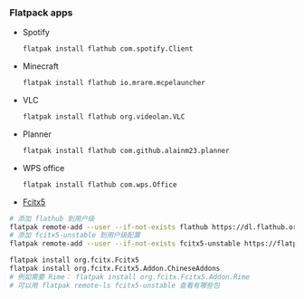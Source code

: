 ### Flatpack apps
- Spotify
  ```bash
  flatpak install flathub com.spotify.Client
  ```
- Minecraft
  ```bash
  flatpak install flathub io.mrarm.mcpelauncher
  ```
- VLC
  ```bash
  flatpak install flathub org.videolan.VLC
  ```
- Planner
  ```bash
  flatpak install flathub com.github.alainm23.planner
  ```
- WPS office
  ```bash
  flatpak install flathub com.wps.Office
  ```
 - [Fcitx5](https://www.csslayer.info/wordpress/fcitx-dev/fcitx5-on-flatpak/)
  ```bash
  # 添加 flathub 到用户级
  flatpak remote-add --user --if-not-exists flathub https://dl.flathub.org/repo/flathub.flatpakrepo
  # 添加 fcitx5-unstable 到用户级配置
  flatpak remote-add --user --if-not-exists fcitx5-unstable https://flatpak.fcitx-im.org/unstable-repo/fcitx5-unstable.flatpakrepo
  
  flatpak install org.fcitx.Fcitx5
  flatpak install org.fcitx.Fcitx5.Addon.ChineseAddons
  # 例如需要 Rime： flatpak install org.fcitx.Fcitx5.Addon.Rime
  # 可以用 flatpak remote-ls fcitx5-unstable 查看有哪些包
  ```
